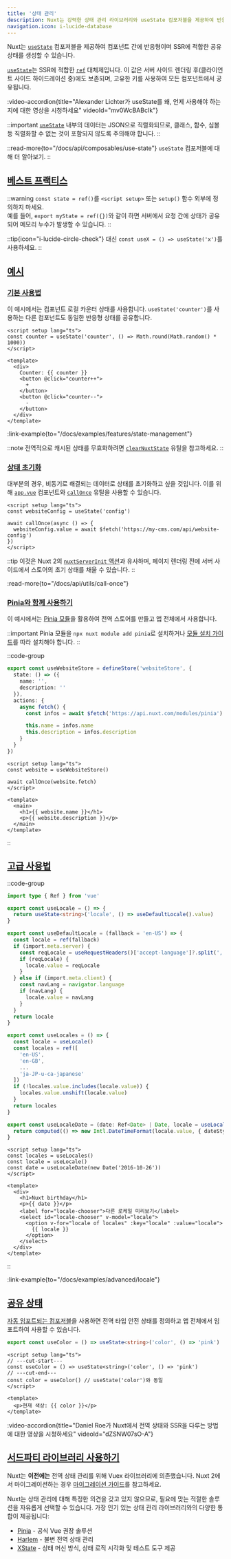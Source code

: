 ```yaml
---
title: '상태 관리'
description: Nuxt는 강력한 상태 관리 라이브러리와 useState 컴포저블을 제공하여 반응형이며 SSR에 적합한 공유 상태를 생성할 수 있습니다.
navigation.icon: i-lucide-database
---
```


Nuxt는 [`useState`](/docs/api/composables/use-state) 컴포저블을 제공하여 컴포넌트 간에 반응형이며 SSR에 적합한 공유 상태를 생성할 수 있습니다.

[`useState`](/docs/api/composables/use-state)는 SSR에 적합한 [`ref`](https://vuejs.org/api/reactivity-core.html#ref) 대체제입니다. 이 값은 서버 사이드 렌더링 후(클라이언트 사이드 하이드레이션 중)에도 보존되며, 고유한 키를 사용하여 모든 컴포넌트에서 공유됩니다.

:video-accordion{title="Alexander Lichter가 useState를 왜, 언제 사용해야 하는지에 대한 영상을 시청하세요" videoId="mv0WcBABcIk"}

::important
[`useState`](/docs/api/composables/use-state) 내부의 데이터는 JSON으로 직렬화되므로, 클래스, 함수, 심볼 등 직렬화할 수 없는 것이 포함되지 않도록 주의해야 합니다.
::

::read-more{to="/docs/api/composables/use-state"}
`useState` 컴포저블에 대해 더 알아보기.
::

## [베스트 프랙티스](#best-practices)

::warning
`const state = ref()`를 `<script setup>` 또는 `setup()` 함수 외부에 정의하지 마세요.<br>
예를 들어, `export myState = ref({})`와 같이 하면 서버에서 요청 간에 상태가 공유되어 메모리 누수가 발생할 수 있습니다.
::

::tip{icon="i-lucide-circle-check"}
대신 `const useX = () => useState('x')`를 사용하세요.
::

## [예시](#examples)

### [기본 사용법](#basic-usage)

이 예시에서는 컴포넌트 로컬 카운터 상태를 사용합니다. `useState('counter')`를 사용하는 다른 컴포넌트도 동일한 반응형 상태를 공유합니다.

```vue twoslash [app.vue]
<script setup lang="ts">
const counter = useState('counter', () => Math.round(Math.random() * 1000))
</script>

<template>
  <div>
    Counter: {{ counter }}
    <button @click="counter++">
      +
    </button>
    <button @click="counter--">
      -
    </button>
  </div>
</template>
```

:link-example{to="/docs/examples/features/state-management"}

::note
전역적으로 캐시된 상태를 무효화하려면 [`clearNuxtState`](/docs/api/utils/clear-nuxt-state) 유틸을 참고하세요.
::

### [상태 초기화](#initializing-state)

대부분의 경우, 비동기로 해결되는 데이터로 상태를 초기화하고 싶을 것입니다. 이를 위해 [`app.vue`](/docs/guide/directory-structure/app) 컴포넌트와 [`callOnce`](/docs/api/utils/call-once) 유틸을 사용할 수 있습니다.

```vue twoslash [app.vue]
<script setup lang="ts">
const websiteConfig = useState('config')

await callOnce(async () => {
  websiteConfig.value = await $fetch('https://my-cms.com/api/website-config')
})
</script>
```

::tip
이것은 Nuxt 2의 [`nuxtServerInit` 액션](https://v2.nuxt.com/docs/directory-structure/store/#the-nuxtserverinit-action)과 유사하며, 페이지 렌더링 전에 서버 사이드에서 스토어의 초기 상태를 채울 수 있습니다.
::

:read-more{to="/docs/api/utils/call-once"}

### [Pinia와 함께 사용하기](#usage-with-pinia)

이 예시에서는 [Pinia 모듈](https://nuxt.com/modules/pinia)을 활용하여 전역 스토어를 만들고 앱 전체에서 사용합니다.

::important
Pinia 모듈을 `npx nuxt module add pinia`로 설치하거나 [모듈 설치 가이드](https://pinia.vuejs.org/ssr/nuxt.html#Installation)를 따라 설치해야 합니다.
::

::code-group
```ts [stores/website.ts]
export const useWebsiteStore = defineStore('websiteStore', {
  state: () => ({
    name: '',
    description: ''
  }),
  actions: {
    async fetch() {
      const infos = await $fetch('https://api.nuxt.com/modules/pinia')

      this.name = infos.name
      this.description = infos.description
    }
  }
})
```
```vue [app.vue]
<script setup lang="ts">
const website = useWebsiteStore()

await callOnce(website.fetch)
</script>

<template>
  <main>
    <h1>{{ website.name }}</h1>
    <p>{{ website.description }}</p>
  </main>
</template>
```
::

## [고급 사용법](#advanced-usage)

::code-group
```ts [composables/locale.ts]
import type { Ref } from 'vue'

export const useLocale = () => {
  return useState<string>('locale', () => useDefaultLocale().value)
}

export const useDefaultLocale = (fallback = 'en-US') => {
  const locale = ref(fallback)
  if (import.meta.server) {
    const reqLocale = useRequestHeaders()['accept-language']?.split(',')[0]
    if (reqLocale) {
      locale.value = reqLocale
    }
  } else if (import.meta.client) {
    const navLang = navigator.language
    if (navLang) {
      locale.value = navLang
    }
  }
  return locale
}

export const useLocales = () => {
  const locale = useLocale()
  const locales = ref([
    'en-US',
    'en-GB',
    ...
    'ja-JP-u-ca-japanese'
  ])
  if (!locales.value.includes(locale.value)) {
    locales.value.unshift(locale.value)
  }
  return locales
}

export const useLocaleDate = (date: Ref<Date> | Date, locale = useLocale()) => {
  return computed(() => new Intl.DateTimeFormat(locale.value, { dateStyle: 'full' }).format(unref(date)))
}
```

```vue [app.vue]
<script setup lang="ts">
const locales = useLocales()
const locale = useLocale()
const date = useLocaleDate(new Date('2016-10-26'))
</script>

<template>
  <div>
    <h1>Nuxt birthday</h1>
    <p>{{ date }}</p>
    <label for="locale-chooser">다른 로케일 미리보기</label>
    <select id="locale-chooser" v-model="locale">
      <option v-for="locale of locales" :key="locale" :value="locale">
        {{ locale }}
      </option>
    </select>
  </div>
</template>
```
::

:link-example{to="/docs/examples/advanced/locale"}

## [공유 상태](#shared-state)

[자동 임포트되는 컴포저블](/docs/guide/directory-structure/composables)을 사용하면 전역 타입 안전 상태를 정의하고 앱 전체에서 임포트하여 사용할 수 있습니다.

```ts twoslash [composables/states.ts]
export const useColor = () => useState<string>('color', () => 'pink')
```

```vue [app.vue]
<script setup lang="ts">
// ---cut-start---
const useColor = () => useState<string>('color', () => 'pink')
// ---cut-end---
const color = useColor() // useState('color')와 동일
</script>

<template>
  <p>현재 색상: {{ color }}</p>
</template>
```

:video-accordion{title="Daniel Roe가 Nuxt에서 전역 상태와 SSR을 다루는 방법에 대한 영상을 시청하세요" videoId="dZSNW07sO-A"}

## [서드파티 라이브러리 사용하기](#using-third-party-libraries)

Nuxt는 **이전에는** 전역 상태 관리를 위해 Vuex 라이브러리에 의존했습니다. Nuxt 2에서 마이그레이션하는 경우 [마이그레이션 가이드](https://nuxt.com/docs/migration/configuration#vuex)를 참고하세요.

Nuxt는 상태 관리에 대해 특정한 의견을 갖고 있지 않으므로, 필요에 맞는 적절한 솔루션을 자유롭게 선택할 수 있습니다. 가장 인기 있는 상태 관리 라이브러리와의 다양한 통합이 제공됩니다:

- [Pinia](https://nuxt.com/modules/pinia) - 공식 Vue 권장 솔루션
- [Harlem](https://nuxt.com/modules/harlem) - 불변 전역 상태 관리
- [XState](https://nuxt.com/modules/xstate) - 상태 머신 방식, 상태 로직 시각화 및 테스트 도구 제공
